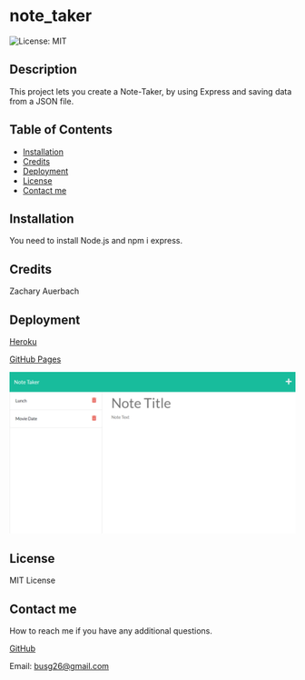 # note_taker
 ![License: MIT](https://img.shields.io/badge/License-MIT-yellow.svg)

## Description
This project lets you create a Note-Taker, by using Express and saving data from a JSON file.

## Table of Contents
- [Installation](#installation)
- [Credits](#credits)
- [Deployment](#deployment)
- [License](#license)
- [Contact me](#contact-me)
## Installation

 You need to install Node.js and npm i express.

## Credits 
Zachary Auerbach

## Deployment

[Heroku](https://thawing-coast-19158.herokuapp.com/)

[GitHub Pages](https://github.com/GustavoTijerino1/note_taker)

![Screenshot of my final page.](./assets/img/thawing-coast-19158.herokuapp.com_notes.png)

## License

 MIT License

## Contact me
How to reach me if you have any additional questions.

[GitHub](https://github.com/GustavoTijerino1)

Email: busg26@gmail.com
